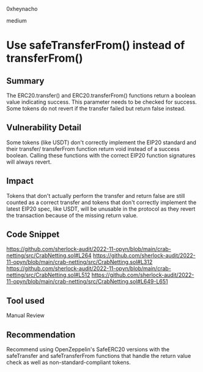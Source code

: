 0xheynacho

medium

# Use safeTransferFrom() instead of transferFrom()

## Summary
The ERC20.transfer() and ERC20.transferFrom() functions return a boolean value indicating success. This parameter needs to be checked for success. Some tokens do not revert if the transfer failed but return false instead.

## Vulnerability Detail
Some tokens (like USDT) don't correctly implement the EIP20 standard and their transfer/ transferFrom function return void instead of a success boolean. Calling these functions with the correct EIP20 function signatures will always revert.

## Impact
Tokens that don't actually perform the transfer and return false are still counted as a correct transfer and tokens that don't correctly implement the latest EIP20 spec, like USDT, will be unusable in the protocol as they revert the transaction because of the missing return value.
## Code Snippet
https://github.com/sherlock-audit/2022-11-opyn/blob/main/crab-netting/src/CrabNetting.sol#L264
https://github.com/sherlock-audit/2022-11-opyn/blob/main/crab-netting/src/CrabNetting.sol#L312
https://github.com/sherlock-audit/2022-11-opyn/blob/main/crab-netting/src/CrabNetting.sol#L512
https://github.com/sherlock-audit/2022-11-opyn/blob/main/crab-netting/src/CrabNetting.sol#L649-L651
## Tool used

Manual Review

## Recommendation
Recommend using OpenZeppelin's SafeERC20 versions with the safeTransfer and safeTransferFrom functions that handle the return value check as well as non-standard-compliant tokens.
